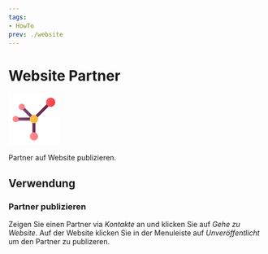 ```yaml
---
tags:
- HowTo
prev: ./website
---
```

# Website Partner
![icons_odoo_website_partner](assets/icons_odoo_website_partner.png)

Partner auf Website publizieren.

## Verwendung

### Partner publizieren

Zeigen Sie einen Partner via *Kontakte* an und klicken Sie auf *Gehe zu Website*. Auf der Website klicken Sie in der Menuleiste auf *Unveröffentlicht* um den Partner zu publizeren.